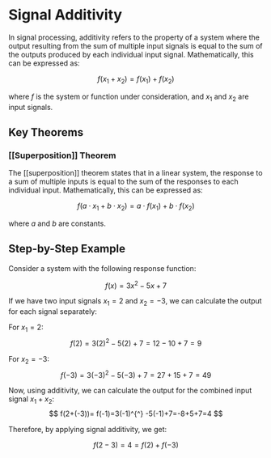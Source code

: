

# Signal Additivity

In signal processing, additivity refers to the property of a system where the output resulting from the sum of multiple input signals is equal to the sum of the outputs produced by each individual input signal. Mathematically, this can be expressed as:

$$
f(x_1 + x_2) = f(x_1) + f(x_2)
$$

where $f$ is the system or function under consideration, and $x_1$ and $x_2$ are input signals.

## Key Theorems

### [[Superposition]] Theorem
The [[superposition]] theorem states that in a linear system, the response to a sum of multiple inputs is equal to the sum of the responses to each individual input. Mathematically, this can be expressed as:

$$
f(a \cdot x_1 + b \cdot x_2) = a \cdot f(x_1) + b \cdot f(x_2)
$$

where $a$ and $b$ are constants.

## Step-by-Step Example

Consider a system with the following response function:

$$
f(x) = 3x^2 - 5x + 7
$$

If we have two input signals $x_1 = 2$ and $x_2 = -3$, we can calculate the output for each signal separately:

For $x_1 = 2$:
$$
f(2) = 3(2)^2 - 5(2) + 7 = 12 - 10 + 7 = 9
$$

For $x_2 = -3$:
$$
f(-3) = 3(-3)^2 - 5(-3) + 7 = 27 +15 +7 =49
$$

Now, using additivity, we can calculate the output for the combined input signal $x_1 + x_2$:
$$
f(2+(-3))= f(-1)=3(-1)^{^} -5(-1)+7=-8+5+7=4 
$$

Therefore, by applying signal additivity, we get:

$$
f(2-3)=4=f(2)+f(-3)
$$